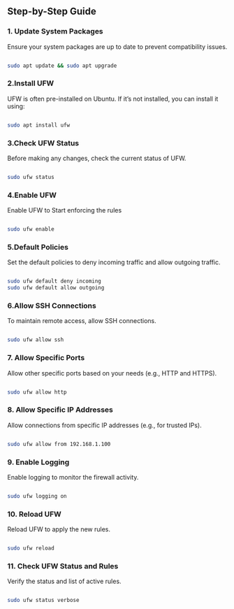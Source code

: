 ## Step-by-Step Guide

### 1. Update System Packages

Ensure your system packages are up to date to prevent compatibility issues.

```bash

sudo apt update && sudo apt upgrade

```
### 2.Install UFW

UFW is often pre-installed on Ubuntu. If it’s not installed, you can install it using:

```bash

sudo apt install ufw

```
### 3.Check UFW Status

Before making any changes, check the current status of UFW.

```bash

sudo ufw status

```
### 4.Enable UFW 

Enable UFW to Start enforcing the rules

```bash

sudo ufw enable

```
### 5.Default Policies

Set the default policies to deny incoming traffic and allow outgoing traffic.

```bash

sudo ufw default deny incoming
sudo ufw default allow outgoing

```
###  6.Allow SSH Connections

To maintain remote access, allow SSH connections.

```bash

sudo ufw allow ssh

```
### 7. Allow Specific Ports

Allow other specific ports based on your needs (e.g., HTTP and HTTPS).

```bash

sudo ufw allow http

```
### 8. Allow Specific IP Addresses

Allow connections from specific IP addresses (e.g., for trusted IPs).

```bash

sudo ufw allow from 192.168.1.100

```
### 9. Enable Logging

Enable logging to monitor the firewall activity.

```bash

sudo ufw logging on

```

### 10. Reload UFW

Reload UFW to apply the new rules.

```bash

sudo ufw reload

```

### 11. Check UFW Status and Rules

Verify the status and list of active rules.

```bash

sudo ufw status verbose

```
